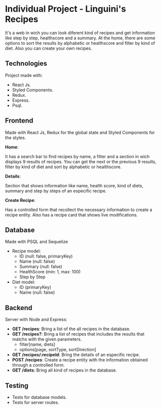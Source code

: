 # Individual Project - Linguini's Recipes

It's a web in wich you can look diferent kind of recipes and get information like step by step, healthscore and a summary. At the home, there are some options to sort the results by alphabetic or healthscore and filter by kind of diet. Also you can create your own recipes.

## Technologies
Project made with:
- React Js.
- Styled Components.
- Redux.
- Express.
- Psql.

## Frontend

Made with React Js, Redux for the global state and Styled Components for the styles.

__Home__:

It has a search bar to find recipes by name, a filter and a section in wich displays 9 results of recipes. You can get the next or the previous 9 results, filter by kind of diet and sort by alphabetic or healthscore.

__Details__:

Section that shows information like name, health score, kind of diets, summary and step by steps of an especific recipe. 

__Create Recipe__:

Has a controlled form that recollect the necessary information to create a recipe entity. Also has a recipe card that shows live modifications.

## Database

Made with PSQL and Sequelize

- Recipe model:
  - ID (null: false, primaryKey)
  - Name (null: false)
  - Summary (null: false)
  - HealthScore (min: 1, max: 100)
  - Step by Step
- Diet model:
  - ID (primaryKey)
  - Name (null: false)

## Backend

Server with Node and Express:

- __GET /recipes__: Bring a list of the all recipes in the database.
- __GET /recipes?__: Bring a list of recipes that includes the results that matchs with the given parameters.
  - filter[name, diets]
  - options[page, sortType, sortDirection]
- __GET /recipes/:recipeId__: Bring the details of an especific recipe.
- __POST /recipes__: Create a recipe entity with the information obtained through a controlled form.
- __GET /diets__: Bring all kind of recipes in the database.

## Testing

- Tests for database models.
- Tests for server routes.
